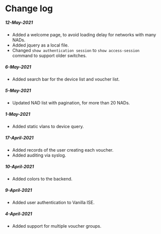 # Change log
##### 12-May-2021
* Added a welcome page, to avoid loading delay for networks with many NADs.
* Added jquery as a local file.
* Changed `show authentication session` to `show access-session` command to support older switches.

##### 6-May-2021
* Added search bar for the device list and voucher list.

##### 5-May-2021
* Updated NAD list with pagination, for more than 20 NADs.

##### 1-May-2021
* Added static vlans to device query.

##### 17-April-2021
* Added records of the user creating each voucher.
* Added auditing via syslog.

##### 10-April-2021
* Added colors to the backend.

##### 9-April-2021
* Added user authentication to Vanilla ISE.

##### 4-April-2021
* Added support for multiple voucher groups.

